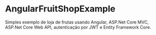 # AngularFruitShopExample
Simples exemplo de loja de frutas usando Angular, ASP.Net Core MVC, ASP.Net Core Web API, autenticação por JWT e Entity Framework Core.
